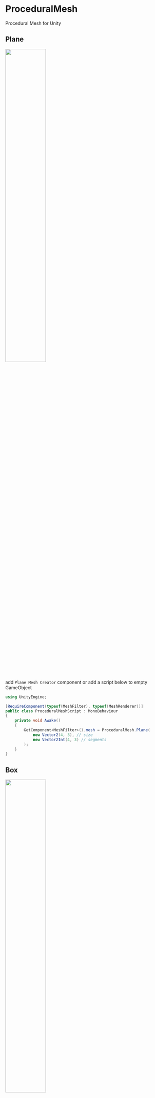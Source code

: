 # ProceduralMesh

Procedural Mesh for Unity

## Plane

<img src="https://user-images.githubusercontent.com/10070637/47652176-a00dc800-dbc8-11e8-979d-d21a0eafc6dd.png" width=50%>

add `Plane Mesh Creator` component or add a script below to empty GameObject

```csharp
using UnityEngine;

[RequireComponent(typeof(MeshFilter), typeof(MeshRenderer))]
public class ProceduralMeshScript : MonoBehaviour
{
    private void Awake()
    {
        GetComponent<MeshFilter>().mesh = ProceduralMesh.Plane(
            new Vector2(4, 3), // size
            new Vector2Int(4, 3) // segments
        );
    }
}
```

##  Box

<img src="https://user-images.githubusercontent.com/10070637/47652181-a3a14f00-dbc8-11e8-9b94-453de9ed47ca.png" width=50%>

add `Plane Box Creator` component or add a script below to empty GameObject

```csharp
using UnityEngine;

[RequireComponent(typeof(MeshFilter), typeof(MeshRenderer))]
public class ProceduralMeshScript : MonoBehaviour
{
    private void Awake()
    {
        GetComponent<MeshFilter>().mesh = ProceduralMesh.Box(
            new Vector3(2f, 1.5f, 1f), // size
            new Vector3Int(4, 3, 2) // segments
        );
    }
}
```

## Sphere

<img src="https://user-images.githubusercontent.com/10070637/47652183-a603a900-dbc8-11e8-8e32-1b3bdd9739e5.png" width=50%>

add `Plane Sphere Creator` component or add a script below to empty GameObject

```csharp
using UnityEngine;

[RequireComponent(typeof(MeshFilter), typeof(MeshRenderer))]
public class ProceduralMeshScript : MonoBehaviour
{
    private void Awake()
    {
        GetComponent<MeshFilter>().mesh = ProceduralMesh.Sphere(
            1.0f, // radius
            8, // thetaSegments
            12 // phiSegments
        );
    }
}
```

## Icosphere

<img src="https://user-images.githubusercontent.com/10070637/47652189-a7cd6c80-dbc8-11e8-8c9a-23c1a83d99f4.png" width=50%>

add `Plane Icosphere Creator` component or add a script below to empty GameObject

```csharp
using UnityEngine;

[RequireComponent(typeof(MeshFilter), typeof(MeshRenderer))]
public class ProceduralMeshScript : MonoBehaviour
{
    private void Awake()
    {
        GetComponent<MeshFilter>().mesh = ProceduralMesh.Icosphere(
            1, // radius
            1 // divisions
        );
    }
}
```

## Torus

<img src="https://user-images.githubusercontent.com/10070637/47652197-ab60f380-dbc8-11e8-8fd0-7c09266fac9a.png" width=50%>

add `Plane Torus Creator` component or add a script below to empty GameObject

```csharp
using UnityEngine;

[RequireComponent(typeof(MeshFilter), typeof(MeshRenderer))]
public class ProceduralMeshScript : MonoBehaviour
{
    private void Awake()
    {
        GetComponent<MeshFilter>().mesh = ProceduralMesh.Torus(
            3f, // majorRadius
            1f, // minorRadius
            12, // thetaSegment
            8 // phiSegment
        );
    }
}
```

## Cylinder

<img src="https://user-images.githubusercontent.com/10070637/47652200-ad2ab700-dbc8-11e8-9865-fb55d2de81a4.png" width=50%>

add `Plane Cylinder Creator` component or add a script below to empty GameObject

```csharp
using UnityEngine;

[RequireComponent(typeof(MeshFilter), typeof(MeshRenderer))]
public class ProceduralMeshScript : MonoBehaviour
{
    private void Awake()
    {
        GetComponent<MeshFilter>().mesh = ProceduralMesh.Cylinder(
            2.0f, // height
            1.0f, // radius
            5, // heightSegments
            8 // angleSegments
        );
    }
}
```

## Inflated Plane

<img src="https://user-images.githubusercontent.com/10070637/47652207-b025a780-dbc8-11e8-9458-e59754a728fd.png" width=50%>

add `Plane Inflated Plane Creator` component or add a script below to empty GameObject

```csharp
using UnityEngine;

[RequireComponent(typeof(MeshFilter), typeof(MeshRenderer))]
public class ProceduralMeshScript : MonoBehaviour
{
    private void Awake()
    {
        GetComponent<MeshFilter>().mesh = ProceduralMesh.InflatedPlane(
            new Vector3(3.0f, 2.0f, 1.0f), // size
            2.0f, // exp
            new Vector2Int(15, 10) // segments
        );
    }
}
```
